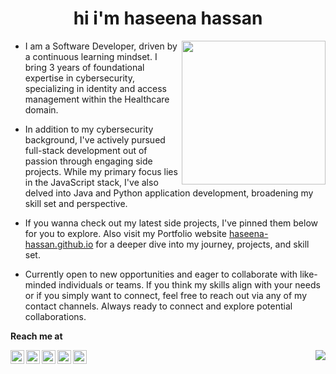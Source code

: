 


<h1 align="center">hi i'm haseena hassan</h1>

<img align='right' src="https://media.giphy.com/media/Pn6lIQBz4eCH3wS6aK/giphy.gif?cid=ecf05e47gguzjme5vjxkibxc8etijvouq8qk7xj3quvm0ls4&ep=v1_stickers_search&rid=giphy.gif&ct=s" width="230">

- I am a Software Developer, driven by a continuous learning mindset. I bring 3 years of foundational expertise in cybersecurity, specializing in identity and access management within the Healthcare domain.

- In addition to my cybersecurity background, I've actively pursued full-stack development out of passion through engaging side projects. While my primary focus lies in the JavaScript stack, I've also delved into Java and Python application development, broadening my skill set and perspective.

- If you wanna check out my latest side projects, I've pinned them below for you to explore. Also visit my Portfolio website <a href="https://haseena-hassan.github.io">haseena-hassan.github.io</a> for a deeper dive into my journey, projects, and skill set.

- Currently open to new opportunities and eager to collaborate with like-minded individuals or teams. If you think my skills align with your needs or if you simply want to connect, feel free to reach out via any of my contact channels. Always ready to connect and explore potential collaborations. 


<!-- ![Haseena's github stats](https://github-readme-stats.vercel.app/api?username=haseena-hassan&theme=default&show_icons=true) -->

<!-- ![Top Langs](https://github-readme-stats.vercel.app/api/top-langs/?username=haseena-hassan&layout=compact)  -->



**Reach me at**


<a href="https://linkedin.com/in/haseena-hassan">
  <img align="left" alt="Haseena's Linkdein" width="22px" src="https://cdn.jsdelivr.net/npm/simple-icons@v3/icons/linkedin.svg" />
</a>
<a href="https://github.com/haseena-hassan">
  <img align="left" alt="Haseena's Github" width="22px" src="https://cdn.jsdelivr.net/npm/simple-icons@v3/icons/github.svg" />
</a>
<a href="https://wa.me/+916282646451">
  <img align="left" alt="Haseena's Whatsapp" width="22px" src="https://cdn.jsdelivr.net/npm/simple-icons@v3/icons/whatsapp.svg" />
</a>
<a href="https://instagram.com/huh.seena">
  <img align="left" alt="Haseena's Instagram" width="22px" src="https://cdn.jsdelivr.net/npm/simple-icons@v3/icons/instagram.svg" />
</a>
<a href="mailto:haseena2199@gmail.com">
  <img align="left" alt="Haseena's Gmail" width="22px" src="https://cdn.jsdelivr.net/npm/simple-icons@v3/icons/gmail.svg" />
</a>

<img align='right' src="https://pageview.vercel.app/?github_user=haseena-hassan">
